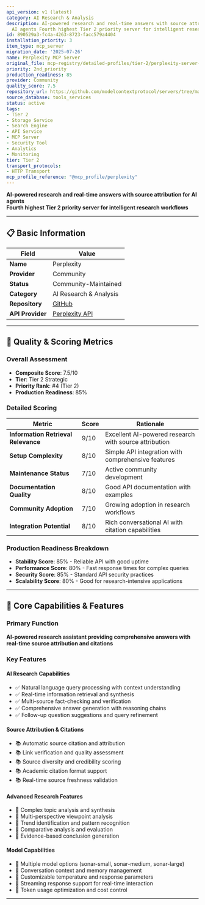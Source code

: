 ```yaml
---
api_version: v1 (latest)
category: AI Research & Analysis
description: AI-powered research and real-time answers with source attribution for
  AI agents Fourth highest Tier 2 priority server for intelligent research workflows
id: 890529a3-fc4a-4263-8723-facc579a4404
installation_priority: 3
item_type: mcp_server
migration_date: '2025-07-26'
name: Perplexity MCP Server
original_file: mcp-registry/detailed-profiles/tier-2/perplexity-server-profile.md
priority: 2nd_priority
production_readiness: 85
provider: Community
quality_score: 7.5
repository_url: https://github.com/modelcontextprotocol/servers/tree/main/src/perplexity
source_database: tools_services
status: active
tags:
- Tier 2
- Storage Service
- Search Engine
- API Service
- MCP Server
- Security Tool
- Analytics
- Monitoring
tier: Tier 2
transport_protocols:
- HTTP Transport
mcp_profile_reference: "@mcp_profile/perplexity"
---
```


**AI-powered research and real-time answers with source attribution for AI agents**  
**Fourth highest Tier 2 priority server for intelligent research workflows**

---

## 📋 Basic Information

| Field | Value |
|-------|-------|
| **Name** | Perplexity |
| **Provider** | Community |
| **Status** | Community-Maintained |
| **Category** | AI Research & Analysis |
| **Repository** | [GitHub](https://github.com/modelcontextprotocol/servers/tree/main/src/perplexity) |
| **API Provider** | [Perplexity API](https://docs.perplexity.ai/) |

---

## 🎯 Quality & Scoring Metrics

### Overall Assessment
- **Composite Score**: 7.5/10
- **Tier**: Tier 2 Strategic
- **Priority Rank**: #4 (Tier 2)
- **Production Readiness**: 85%

### Detailed Scoring
| Metric | Score | Rationale |
|--------|-------|-----------|
| **Information Retrieval Relevance** | 9/10 | Excellent AI-powered research with source attribution |
| **Setup Complexity** | 8/10 | Simple API integration with comprehensive features |
| **Maintenance Status** | 7/10 | Active community development |
| **Documentation Quality** | 8/10 | Good API documentation with examples |
| **Community Adoption** | 7/10 | Growing adoption in research workflows |
| **Integration Potential** | 8/10 | Rich conversational AI with citation capabilities |

### Production Readiness Breakdown
- **Stability Score**: 85% - Reliable API with good uptime
- **Performance Score**: 80% - Fast response times for complex queries
- **Security Score**: 85% - Standard API security practices
- **Scalability Score**: 80% - Good for research-intensive applications

---

## 🚀 Core Capabilities & Features

### Primary Function
**AI-powered research assistant providing comprehensive answers with real-time source attribution and citations**

### Key Features

#### AI Research Capabilities
- ✅ Natural language query processing with context understanding
- ✅ Real-time information retrieval and synthesis
- ✅ Multi-source fact-checking and verification
- ✅ Comprehensive answer generation with reasoning chains
- ✅ Follow-up question suggestions and query refinement

#### Source Attribution & Citations
- 📚 Automatic source citation and attribution
- 📚 Link verification and quality assessment
- 📚 Source diversity and credibility scoring
- 📚 Academic citation format support
- 📚 Real-time source freshness validation

#### Advanced Research Features
- 🔬 Complex topic analysis and synthesis
- 🔬 Multi-perspective viewpoint analysis
- 🔬 Trend identification and pattern recognition
- 🔬 Comparative analysis and evaluation
- 🔬 Evidence-based conclusion generation

#### Model Capabilities
- 🤖 Multiple model options (sonar-small, sonar-medium, sonar-large)
- 🤖 Conversation context and memory management
- 🤖 Customizable temperature and response parameters
- 🤖 Streaming response support for real-time interaction
- 🤖 Token usage optimization and cost control

---